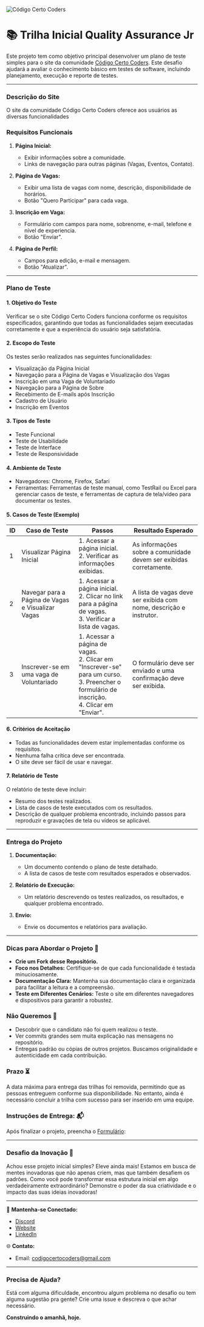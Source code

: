 ![Código Certo Coders](https://utfs.io/f/3b2340e8-5523-4aca-a549-0688fd07450e-j4edu.jfif)

# 📚 Trilha Inicial Quality Assurance Jr
Este projeto tem como objetivo principal desenvolver um plano de teste simples para o site da comunidade [Código Certo Coders](https://www.codigocertocoders.com.br/). Este desafio ajudará a avaliar o conhecimento básico em testes de software, incluindo planejamento, execução e reporte de testes.

---

### Descrição do Site

O site da comunidade Código Certo Coders oferece aos usuários as diversas funcionalidades

### Requisitos Funcionais

1. **Página Inicial:**
   - Exibir informações sobre a comunidade.
   - Links de navegação para outras páginas (Vagas, Eventos, Contato).

2. **Página de Vagas:**
   - Exibir uma lista de vagas com nome, descrição, disponibilidade de horários.
   - Botão "Quero Participar" para cada vaga.

3. **Inscrição em Vaga:**
   - Formulário com campos para nome, sobrenome, e-mail, telefone e nível de experiencia.
   - Botão "Enviar".

4. **Página de Perfil:**
   - Campos para edição, e-mail e mensagem.
   - Botão "Atualizar".

---

### Plano de Teste

#### 1. Objetivo do Teste
Verificar se o site Código Certo Coders funciona conforme os requisitos especificados, garantindo que todas as funcionalidades sejam executadas corretamente e que a experiência do usuário seja satisfatória.

#### 2. Escopo do Teste
Os testes serão realizados nas seguintes funcionalidades:
- Visualização da Página Inicial
- Navegação para a Página de Vagas e Visualização dos Vagas
- Inscrição em uma Vaga de Voluntariado
- Navegação para a Página de Sobre
- Recebimento de E-mails após Inscrição
- Cadastro de Usuário
- Inscrição em Eventos

#### 3. Tipos de Teste
- Teste Funcional
- Teste de Usabilidade
- Teste de Interface
- Teste de Responsividade

#### 4. Ambiente de Teste
- Navegadores: Chrome, Firefox, Safari
- Ferramentas: Ferramentas de teste manual, como TestRail ou Excel para gerenciar casos de teste, e ferramentas de captura de tela/vídeo para documentar os testes.

#### 5. Casos de Teste (Exemplo)

| ID  | Caso de Teste                                      | Passos                                                                                      | Resultado Esperado                                                  |
|-----|----------------------------------------------------|---------------------------------------------------------------------------------------------|---------------------------------------------------------------------|
| 1   | Visualizar Página Inicial                          | 1. Acessar a página inicial. <br> 2. Verificar as informações exibidas.                      | As informações sobre a comunidade devem ser exibidas corretamente.  |
| 2   | Navegar para a Página de Vagas e Visualizar Vagas  | 1. Acessar a página inicial. <br> 2. Clicar no link para a página de vagas. <br> 3. Verificar a lista de vagas. | A lista de vagas deve ser exibida com nome, descrição e instrutor. |
| 3   | Inscrever-se em uma vaga de Voluntariado           | 1. Acessar a página de vagas. <br> 2. Clicar em "Inscrever-se" para um curso. <br> 3. Preencher o formulário de inscrição. <br> 4. Clicar em "Enviar". | O formulário deve ser enviado e uma confirmação deve ser exibida.  |

#### 6. Critérios de Aceitação
- Todas as funcionalidades devem estar implementadas conforme os requisitos.
- Nenhuma falha crítica deve ser encontrada.
- O site deve ser fácil de usar e navegar.

#### 7. Relatório de Teste
O relatório de teste deve incluir:
- Resumo dos testes realizados.
- Lista de casos de teste executados com os resultados.
- Descrição de qualquer problema encontrado, incluindo passos para reproduzir e gravações de tela ou vídeos se aplicável.

---

### Entrega do Projeto

1. **Documentação:**
   - Um documento contendo o plano de teste detalhado.
   - A lista de casos de teste com resultados esperados e observados.

2. **Relatório de Execução:**
   - Um relatório descrevendo os testes realizados, os resultados, e qualquer problema encontrado.

3. **Envio:**
   - Envie os documentos e relatórios para avaliação.

---

### Dicas para Abordar o Projeto 🌟
- **Crie um Fork desse Repositório.**
- **Foco nos Detalhes:** Certifique-se de que cada funcionalidade é testada minuciosamente.
- **Documentação Clara:** Mantenha sua documentação clara e organizada para facilitar a leitura e a compreensão.
- **Teste em Diferentes Cenários:** Teste o site em diferentes navegadores e dispositivos para garantir a robustez.

### Não Queremos 🚫
- Descobrir que o candidato não foi quem realizou o teste.
- Ver commits grandes sem muita explicação nas mensagens no repositório.
- Entregas padrão ou cópias de outros projetos. Buscamos originalidade e autenticidade em cada contribuição.

### Prazo ⏳
A data máxima para entrega das trilhas foi removida, permitindo que as pessoas entreguem conforme sua disponibilidade. No entanto, ainda é necessário concluir a trilha com sucesso para ser inserido em uma equipe.

### Instruções de Entrega: 📬
Após finalizar o projeto, preencha o [Formulário](https://forms.gle/Nmyjwna23VW9rM7m9):  

---

### Desafio da Inovação 🚀
Achou esse projeto inicial simples? Eleve ainda mais! Estamos em busca de mentes inovadoras que não apenas criem, mas que também desafiem os padrões. Como você pode transformar essa estrutura inicial em algo verdadeiramente extraordinário? Demonstre o poder da sua criatividade e o impacto das suas ideias inovadoras!

---

🔗 **Mantenha-se Conectado:**
- [Discord](discord.gg/y3GHwPvsMK)
- [Website](http://www.codigocertocoders.com.br/)
- [LinkedIn](https://www.linkedin.com/company/codigocertocoders/)
  
🌐 **Contato:**
- Email: codigocertocoders@gmail.com

---

### Precisa de Ajuda?
Está com alguma dificuldade, encontrou algum problema no desafio ou tem alguma sugestão pra gente? Crie uma issue e descreva o que achar necessário.

**Construindo o amanhã, hoje.**
